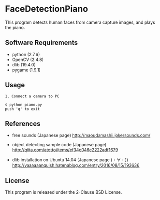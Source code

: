 # FaceDetectionPiano

This program detects human faces from camera capture images, and plays the piano.


## Software Requirements
* python (2.7.6)
* OpenCV (2.4.8)
* dlib (19.4.0)
* pygame  (1.9.1)

## Usage
    1. Connect a camera to PC
    
    $ python piano.py
    push 'q' to exit
    
## References
* free sounds (Japanese page)
 http://maoudamashii.jokersounds.com/ 

* object detecting sample code (Japanese page)
 http://qiita.com/atotto/items/ef34c046c2222adf1679

* dlib installation on Ubuntu 14.04 (Japanese page (・∀・))
 http://vaaaaaanquish.hatenablog.com/entry/2016/08/15/193636

## License
This program is released under the 2-Clause BSD License.

